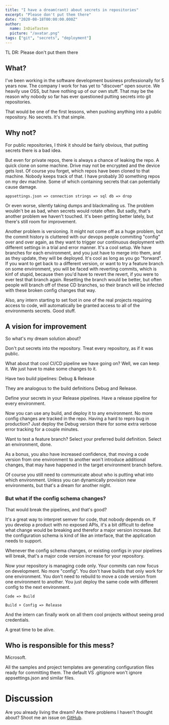 ```yaml
---
title: "I have a dream(rant) about secrets in repositories"
excerpt: "Please don't put them there"
date: "2020-08-18T00:00:00.000Z"
author:
  name: InDieTasten
  picture: "/avatar.png"
tags: ["git", "secrets", "deployment"]
---
```



TL DR: Please don't put them there

## What?

I've been working in the software development business professionally for 5 years now.
The company I work for has yet to "discover" open source. We heavily use OSS, but have nothing up of our own stuff.
That may be the reason why nobody so far has ever questioned putting secrets into git repositories.

That would be one of the first lessons, when pushing anything into a public repository.
No secrets. It's that simple.


## Why not?

For public repositories, I think it should be fairly obvious, that putting secrets there is a bad idea.

But even for private repos, there is always a chance of leaking the repo. A quick clone on some machine.
Drive may not be encrypted and the device gets lost. Of course you forget, which repos have been cloned to that machine.
Nobody keeps track of that. I have probably 30 something repos on my dev machine. Some of which containing secrets that can potentially cause damage.


    appsettings.json => connection strings => sql db => drop


Or even worse, silently taking dumps and blackmailing us. The problem wouldn't be as bad, when secrets would rotate often.
But sadly, that's another problem we haven't touched. It's been getting better lately, but there's still room for improvement.

Another problem is versioning. It might not come off as a huge problem, but the commit history is cluttered with our devops people
commiting "config" over and over again, as they want to trigger our continuous deployment with different settings in a trial and error manner.
It's a cool setup. We have branches for each environment, and you just have to merge into them, and as they update, they will be deployed.
It's cool as long as you go "forward". If you want to get back to a different version, or want to try a feature branch on some environment,
you will be faced with reverting commits, which is kinf of stupid, because then you'd have to revert the revert, if you were to ever test that
branch again. Resetting the branch would be better, but often people will branch off of these CD branches, so their branch will be infected with these broken config changes that way.

Also, any intern starting to set foot in one of the real projects requiring access to code,
will automatically be granted access to all of the environments secrets. Good stuff.


## A vision for improvement

So what's my dream solution about?

Don't put secrets into the repository. Treat every repository, as if it was public.

What about that cool CI/CD pipeline we have going on?
Well, we can keep it. We just have to make some changes to it.

Have two build pipelines: Debug & Release

They are analogous to the build definitions Debug and Release.

Define your secrets in your Release pipelines.
Have a release pipeline for every environment.

Now you can use any build, and deploy it to any environment. No more config changes are tracked in the repo.
Having a hard to repro bug in production? Just deploy the Debug version there for some extra verbose error tracking for a couple minutes.

Want to test a feature branch? Select your preferred build definition. Select an environment, done.

As a bonus, you also have increased confidence,
that moving a code version from one environment to another won't introduce additional changes,
that may have happened in the target environment branch before.

Of course you still need to communicate about who is putting what into which environment.
Unless you can dynamically provision new environments,
but that's a dream for another night.

### But what if the config schema changes?

That would break the pipelines, and that's good?

It's a great way to interpret semver for code, that nobody depends on.
If you develop a product with no exposed APIs,
it's a bit difficult to define what change would be breaking and therefor a major version increase.
But the configuration schema is kind of like an interface, that the application needs to support.

Whenever the config schema changes, or existing configs in your pipelines will break,
that's a major code version increase for your repository.

Now your repository is managing code only. Your commits can now focus on development.
No more "config". You don't have builds that only work for one environment.
You don't need to rebuild to move a code version from one environment to another.
You just deploy the same code with different config to the next environment.


    Code => Build

    Build + Config => Release


And the intern can finally work on all them cool projects without seeing prod credentials.

A great time to be alive.

## Who is responsible for this mess?

Microsoft.

All the samples and project templates are generating configuration files ready for committing them.
The default VS .gitignore won't ignore appsettings.json and similar files.

# Discussion

Are you already living the dream?
Are there problems I haven't thought about?
Shoot me an issue on [GitHub](https://github.com/InDieTasten/indietasten.github.io/issues).
